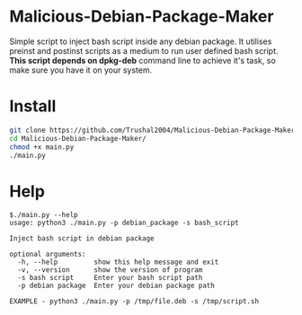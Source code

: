 # Malicious-Debian-Package-Maker
Simple script to inject bash script inside any debian package. It utilises preinst and postinst scripts as a medium to run user defined bash script. **This script depends on dpkg-deb** command line to achieve it's task, so make sure you have it on your system.

# Install
```bash
git clone https://github.com/Trushal2004/Malicious-Debian-Package-Maker.git
cd Malicious-Debian-Package-Maker/
chmod +x main.py
./main.py
```


# Help
```
$./main.py --help
usage: python3 ./main.py -p debian_package -s bash_script

Inject bash script in debian package

optional arguments:
  -h, --help         show this help message and exit
  -v, --version      show the version of program
  -s bash script     Enter your bash script path
  -p debian package  Enter your debian package path

EXAMPLE - python3 ./main.py -p /tmp/file.deb -s /tmp/script.sh
```
